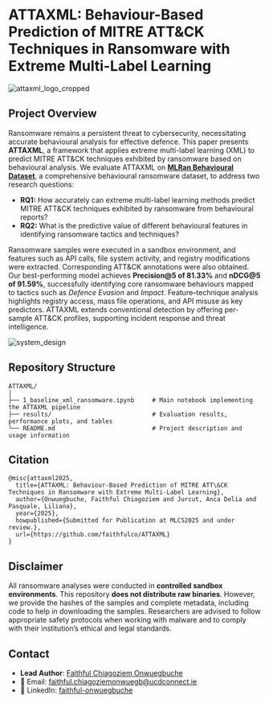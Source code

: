 # ATTAXML: Behaviour-Based Prediction of MITRE ATT\&CK Techniques in Ransomware with Extreme Multi-Label Learning

![attaxml_logo_cropped](https://github.com/user-attachments/assets/baff73d1-0886-4a3f-9ec6-13c100192341)

## Project Overview

Ransomware remains a persistent threat to cybersecurity, necessitating accurate behavioural analysis for effective defence. This paper presents **ATTAXML**, a framework that applies extreme multi-label learning (XML) to predict MITRE ATT\&CK techniques exhibited by ransomware based on behavioural analysis. We evaluate ATTAXML on **[MLRan Behavioural Dataset](https://github.com/faithfulco/mlran/tree/main/6_experiments/FS_MLRan_Datasets)**, a comprehensive behavioural ransomware dataset, to address two research questions:

* **RQ1:** How accurately can extreme multi-label learning methods predict MITRE ATT\&CK techniques exhibited by ransomware from behavioural reports?
* **RQ2:** What is the predictive value of different behavioural features in identifying ransomware tactics and techniques?

Ransomware samples were executed in a sandbox environment, and features such as API calls, file system activity, and registry modifications were extracted. Corresponding ATT\&CK annotations were also obtained. Our best-performing model achieves **Precision\@5 of 81.33%** and **nDCG\@5 of 91.59%**, successfully identifying core ransomware behaviours mapped to tactics such as *Defence Evasion* and *Impact*. Feature–technique analysis highlights registry access, mass file operations, and API misuse as key predictors. ATTAXML extends conventional detection by offering per-sample ATT\&CK profiles, supporting incident response and threat intelligence.

![system_design](https://github.com/user-attachments/assets/c1401a22-d064-461d-9222-647e23da043f)

## Repository Structure

```
ATTAXML/
│
├── 1_baseline_xml_ransomware.ipynb     # Main notebook implementing the ATTAXML pipeline
├── results/                            # Evaluation results, performance plots, and tables
└── README.md                           # Project description and usage information
```


## Citation

```
@misc{attaxml2025,
  title={ATTAXML: Behaviour-Based Prediction of MITRE ATT\&CK Techniques in Ransomware with Extreme Multi-Label Learning},
  author={Onwuegbuche, Faithful Chiagoziem and Jurcut, Anca Delia and Pasquale, Liliana},
  year={2025},
  howpublished={Submitted for Publication at MLCS2025 and under review.},
  url={https://github.com/faithfulco/ATTAXML}
}
```

## Disclaimer

All ransomware analyses were conducted in **controlled sandbox environments**. This repository **does not distribute raw binaries**. However, we provide the hashes of the samples and complete metadata, including code to help in downloading the samples. Researchers are advised to follow appropriate safety protocols when working with malware and to comply with their institution’s ethical and legal standards.

## Contact

- **Lead Author**: [Faithful Chiagoziem Onwuegbuche](https://github.com/faithfulco)  
- 📧 Email: [faithful.chiagoziemonwuegb@ucdconnect.ie](mailto:faithful.chiagoziemonwuegb@ucdconnect.ie)  
- 🔗 LinkedIn: [faithful-onwuegbuche](https://www.linkedin.com/in/faithful-onwuegbuche/)  
